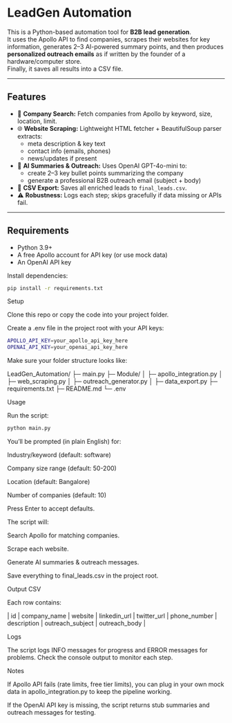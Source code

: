 # LeadGen Automation

This is a Python-based automation tool for **B2B lead generation**.  
It uses the Apollo API to find companies, scrapes their websites for key information,
generates 2–3 AI-powered summary points, and then produces **personalized outreach emails**
as if written by the founder of a hardware/computer store.  
Finally, it saves all results into a CSV file.

---

## Features

- 🔎 **Company Search:** Fetch companies from Apollo by keyword, size, location, limit.  
- 🌐 **Website Scraping:** Lightweight HTML fetcher + BeautifulSoup parser extracts:
  - meta description & key text
  - contact info (emails, phones)
  - news/updates if present  
- 🤖 **AI Summaries & Outreach:** Uses OpenAI GPT-4o-mini to:
  - create 2–3 key bullet points summarizing the company
  - generate a professional B2B outreach email (subject + body)  
- 📑 **CSV Export:** Saves all enriched leads to `final_leads.csv`.  
- ⚠️ **Robustness:** Logs each step; skips gracefully if data missing or APIs fail.  

---

## Requirements

- Python 3.9+
- A free Apollo account for API key (or use mock data)
- An OpenAI API key

Install dependencies:

```bash
pip install -r requirements.txt
```




Setup

Clone this repo or copy the code into your project folder.

Create a .env file in the project root with your API keys:

```bash
APOLLO_API_KEY=your_apollo_api_key_here
OPENAI_API_KEY=your_openai_api_key_here
```

Make sure your folder structure looks like:

LeadGen_Automation/
├─ main.py
├─ Module/
│  ├─ apollo_integration.py
│  ├─ web_scraping.py
│  ├─ outreach_generator.py
│  ├─ data_export.py
├─ requirements.txt
├─ README.md
└─ .env

Usage

Run the script:

```bash
python main.py
```

You’ll be prompted (in plain English) for:

Industry/keyword (default: software)

Company size range (default: 50-200)

Location (default: Bangalore)

Number of companies (default: 10)

Press Enter to accept defaults.

The script will:

Search Apollo for matching companies.

Scrape each website.

Generate AI summaries & outreach messages.

Save everything to final_leads.csv in the project root.

Output CSV

Each row contains:

| id | company_name | website | linkedin_url | twitter_url | phone_number | description | outreach_subject | outreach_body |

Logs

The script logs INFO messages for progress and ERROR messages for problems.
Check the console output to monitor each step.

Notes

If Apollo API fails (rate limits, free tier limits), you can plug in your own mock data in apollo_integration.py to keep the pipeline working.

If the OpenAI API key is missing, the script returns stub summaries and outreach messages for testing.
